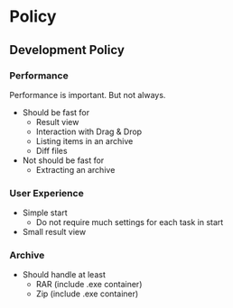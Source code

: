 Policy
====

## Development Policy

### Performance

Performance is important. But not always.

* Should be fast for
  * Result view
  * Interaction with Drag & Drop
  * Listing items in an archive
  * Diff files
* Not should be fast for
  * Extracting an archive

### User Experience

* Simple start
  * Do not require much settings for each task in start
* Small result view

### Archive

* Should handle at least
  * RAR (include .exe container)
  * Zip (include .exe container)
